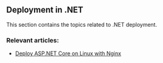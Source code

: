## Deployment in .NET

This section contains the topics related to .NET deployment.
### Relevant articles:

- [Deploy ASP.NET Core on Linux with Nginx](https://code-maze.com/deploy-aspnetcore-linux-nginx/)
